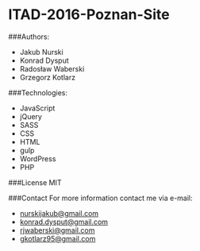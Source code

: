 # ITAD-2016-Poznan-Site

###Authors:
* Jakub Nurski
* Konrad Dysput
* Radosław Waberski
* Grzegorz Kotlarz

###Technologies:
* JavaScript
* jQuery
* SASS
* CSS
* HTML
* gulp
* WordPress
* PHP

###License
MIT

###Contact
For more information contact me via e-mail:
* nurskijakub@gmail.com
* konrad.dysput@gmail.com
* rjwaberski@gmail.com
* gkotlarz95@gmail.com
